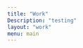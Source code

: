 ```yaml
---
title: "Work"
Description: "testing"
layout: "work"
menu: main
---
```


<!-- <section>
<h1>Railway</h1>
<p class="mb-12">I work at Railway since 2021, almost 3 years this year. I work at Railway since 2021, almost 3 years this year. I work at Railway since 2021, almost 3 years this year. I work at Railway since 2021, almost 3 years this year. I work at Railway since 2021, almost 3 years this year.</p>

![image alt test](assets/railway.png)

</section>

Rainforest as a visual QA platform. I helped building the editor.

# Rainforest

![image alt test](assets/rainforest.png)

# Kong

## Insomnia

I work at Railway since 2021, almost 3 years this year.
![image alt test](assets/insomnia.png)

## Galileo

## Gelato

## Marketplace

Before DevTools, I did a bunch of other things: -->
